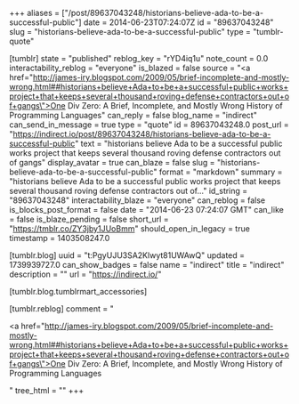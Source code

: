 +++
aliases = ["/post/89637043248/historians-believe-ada-to-be-a-successful-public"]
date = 2014-06-23T07:24:07Z
id = "89637043248"
slug = "historians-believe-ada-to-be-a-successful-public"
type = "tumblr-quote"

[tumblr]
state = "published"
reblog_key = "rYD4iq1u"
note_count = 0.0
interactability_reblog = "everyone"
is_blazed = false
source = "<a href=\"http://james-iry.blogspot.com/2009/05/brief-incomplete-and-mostly-wrong.html##historians+believe+Ada+to+be+a+successful+public+works+project+that+keeps+several+thousand+roving+defense+contractors+out+of+gangs\">One Div Zero: A Brief, Incomplete, and Mostly Wrong History of Programming Languages</a>"
can_reply = false
blog_name = "indirect"
can_send_in_message = true
type = "quote"
id = 89637043248.0
post_url = "https://indirect.io/post/89637043248/historians-believe-ada-to-be-a-successful-public"
text = "historians believe Ada to be a successful public works project that keeps several thousand roving defense contractors out of gangs"
display_avatar = true
can_blaze = false
slug = "historians-believe-ada-to-be-a-successful-public"
format = "markdown"
summary = "historians believe Ada to be a successful public works project that keeps several thousand roving defense contractors out of..."
id_string = "89637043248"
interactability_blaze = "everyone"
can_reblog = false
is_blocks_post_format = false
date = "2014-06-23 07:24:07 GMT"
can_like = false
is_blaze_pending = false
short_url = "https://tmblr.co/ZY3jby1JUoBmm"
should_open_in_legacy = true
timestamp = 1403508247.0

[tumblr.blog]
uuid = "t:PgyUJU3SA2Klwyt81UWAwQ"
updated = 1739939727.0
can_show_badges = false
name = "indirect"
title = "indirect"
description = ""
url = "https://indirect.io/"

[tumblr.blog.tumblrmart_accessories]

[tumblr.reblog]
comment = "<p><a href=\"http://james-iry.blogspot.com/2009/05/brief-incomplete-and-mostly-wrong.html##historians+believe+Ada+to+be+a+successful+public+works+project+that+keeps+several+thousand+roving+defense+contractors+out+of+gangs\">One Div Zero: A Brief, Incomplete, and Mostly Wrong History of Programming Languages</a></p>"
tree_html = ""
+++
